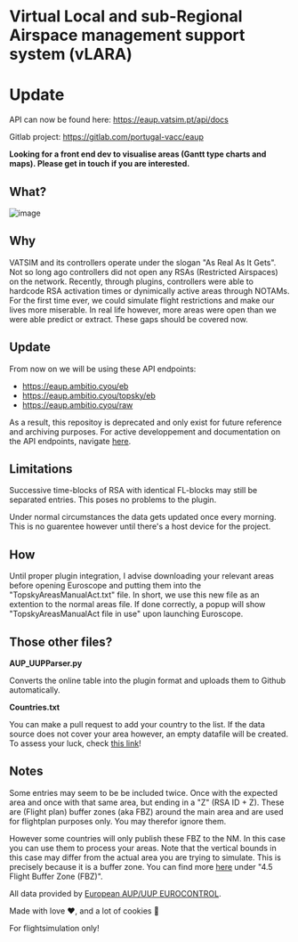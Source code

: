 # Virtual Local and sub-Regional Airspace management support system (vLARA)

# Update
API can now be found here:
https://eaup.vatsim.pt/api/docs


Gitlab project:
https://gitlab.com/portugal-vacc/eaup

**Looking for a front end dev to visualise areas (Gantt type charts and maps). Please get in touch if you are interested.**


## What?
![image](https://user-images.githubusercontent.com/51272243/159242206-294ff5c4-ec67-424d-b993-c40feb0ce1f8.png)

## Why
VATSIM and its controllers operate under the slogan "As Real As It Gets". Not so long ago controllers did not open any RSAs (Restricted Airspaces) on the network. Recently, through plugins, controllers were able to hardcode RSA activation times or dynimically active areas through NOTAMs. For the first time ever, we could simulate flight restrictions and make our lives more miserable. In real life however, more areas were open than we were able predict or extract. These gaps should be covered now.  

## Update
From now on we will be using these API endpoints:
* https://eaup.ambitio.cyou/eb
* https://eaup.ambitio.cyou/topsky/eb
* https://eaup.ambitio.cyou/raw

As a result, this repositoy is deprecated and only exist for future reference and archiving purposes.
For active developpement and documentation on the API endpoints, navigate [here](https://gitlab.com/portugal-vacc/eaup/).

## Limitations
Successive time-blocks of RSA with identical FL-blocks may still be separated entries. This poses no problems to the plugin.

Under normal circumstances the data gets updated once every morning. This is no guarentee however until there's a host device for the project.

## How
Until proper plugin integration, I advise downloading your relevant areas before opening Euroscope and putting them into the "TopskyAreasManualAct.txt" file. In short, we use this new file as an extention to the normal areas file. If done correctly, a popup will show "TopskyAreasManualAct file in use" upon launching Euroscope.

## Those other files?
**AUP_UUPParser.py**

Converts the online table into the plugin format and uploads them to Github automatically.


**Countries.txt**

You can make a pull request to add your country to the list. If the data source does not cover your area however, an empty datafile will be created. 
To assess your luck, check [this link](https://www.lara-eu.org/)!

## Notes

Some entries may seem to be be included twice. Once with the expected area and once with that same area, but ending in a "Z" (RSA ID + Z). These are (Flight plan) buffer zones (aka FBZ) around the main area and are used for flightplan purposes only. You may therefor ignore them.

However some countries will only publish these FBZ to the NM. In this case you can use them to process your areas. Note that the vertical bounds in this case may differ from the actual area you are trying to simulate. This is precisely because it is a buffer zone. You can find more [here](https://www.eurocontrol.int/sites/default/files/2020-07/eurocontrol-nm-fpl-req-guidilines-v1.3.pdf) under "4.5 Flight Buffer Zone (FBZ)".

All data provided by [European AUP/UUP EUROCONTROL](https://www.public.nm.eurocontrol.int/PUBPORTAL/gateway/spec/).

Made with love ❤, and a lot of cookies 🍪

For flightsimulation only!


